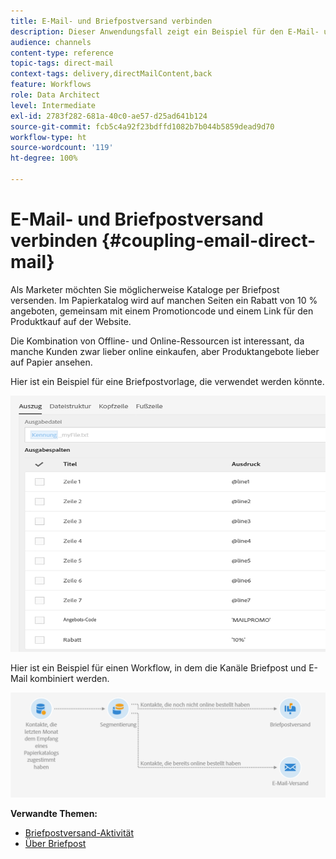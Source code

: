 ```yaml
---
title: E-Mail- und Briefpostversand verbinden
description: Dieser Anwendungsfall zeigt ein Beispiel für den E-Mail- und Briefpostversand aus einem Workflow.
audience: channels
content-type: reference
topic-tags: direct-mail
context-tags: delivery,directMailContent,back
feature: Workflows
role: Data Architect
level: Intermediate
exl-id: 2783f282-681a-40c0-ae57-d25ad641b124
source-git-commit: fcb5c4a92f23bdffd1082b7b044b5859dead9d70
workflow-type: ht
source-wordcount: '119'
ht-degree: 100%

---
```


# E-Mail- und Briefpostversand verbinden {#coupling-email-direct-mail}

Als Marketer möchten Sie möglicherweise Kataloge per Briefpost versenden. Im Papierkatalog wird auf manchen Seiten ein Rabatt von 10 % angeboten, gemeinsam mit einem Promotioncode und einem Link für den Produktkauf auf der Website.

Die Kombination von Offline- und Online-Ressourcen ist interessant, da manche Kunden zwar lieber online einkaufen, aber Produktangebote lieber auf Papier ansehen.

Hier ist ein Beispiel für eine Briefpostvorlage, die verwendet werden könnte.

![](assets/direct_mail_9.png)

Hier ist ein Beispiel für einen Workflow, in dem die Kanäle Briefpost und E-Mail kombiniert werden.

![](assets/direct_mail_10.png)

**Verwandte Themen:**

* [Briefpostversand-Aktivität](../../automating/using/direct-mail-delivery.md)
* [Über Briefpost](../../channels/using/about-direct-mail.md)
